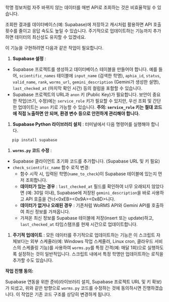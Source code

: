 학명 정보처럼 자주 바뀌지 않는 데이터를 매번 API로 조회하는 것은 비효율적일 수 있습니다. 

조회한 결과를 데이터베이스(예: Supabase)에 저장하고 캐시처럼 활용하면 API 호출 횟수를 줄이고 응답 속도도 높일 수 있습니다. 주기적으로 업데이트하는 기능까지 추가하면 데이터의 최신성도 유지할 수 있겠네요.

이 기능을 구현하려면 다음과 같은 작업이 필요합니다.

1. **Supabase 설정** :

* Supabase 프로젝트를 생성하고 데이터베이스 테이블을 만들어야 합니다. 예를 들어, `scientific_names` 테이블에 `input_name` (검색한 학명), `aphia_id`, `status`, `valid_name`, `rank`, `worms_url`, `gemini_description` (Gemini가 생성한 설명), `last_checked_at` (마지막 확인 시간) 등의 컬럼을 포함할 수 있습니다.
* Supabase 프로젝트의 URL과 `anon` 키 (Public Key)가 필요합니다. 보안이 중요한 작업(쓰기, 수정)에는 `service_role` 키가 필요할 수 있지만, 우선 조회 및 간단한 업데이트는 `anon` 키로 가능할 수 있습니다. **주의: `service_role` 키는 절대 코드에 직접 노출하면 안 되며, 환경 변수 등으로 안전하게 관리해야 합니다.**

1. **Supabase Python 라이브러리 설치** : 터미널에서 다음 명령어를 실행해야 합니다.

```bash
   pip install supabase
```

1. **`worms.py` 코드 수정** :

* Supabase 클라이언트 초기화 코드를 추가합니다. (Supabase URL 및 키 필요)
* `check_scientific_name` 함수 로직 변경:
  * 함수 시작 시, 입력된 학명(`name_to_check`)이 Supabase 테이블에 있는지 먼저 조회합니다.
  * **데이터가 있는 경우** : `last_checked_at` 필드를 확인하여 너무 오래되지 않았다면 (예: 30일 이내), Supabase에 저장된 `gemini_description`을 바로 사용하고 API 호출을 건너<0xEB><0x9A><0x8D>니다.
  * **데이터가 없거나 오래된 경우** : 기존처럼 WoRMS API와 Gemini API를 호출하여 최신 정보를 가져옵니다.
  * 가져온 최신 정보를 Supabase 테이블에 저장(insert 또는 update)하고, `last_checked_at` 타임스탬프를 현재 시간으로 업데이트합니다.

1. **주기적 업데이트** : 모든 데이터를 주기적으로 업데이트하는 기능은 이 스크립트 자체보다는 외부 스케줄러(예: Windows 작업 스케줄러, Linux cron, 클라우드 서비스의 스케줄링 기능)를 사용하여 `worms.py`를 특정 간격(예: 매달 1회)으로 실행하도록 설정하는 것이 일반적입니다. 스크립트 내에서 특정 학명만 업데이트하는 로직을 추가할 수도 있습니다.

**작업 진행 동의:**

Supabase 연동을 위한 준비(라이브러리 설치, Supabase 프로젝트 URL 및 키 확보)가 되셨고, 위와 같은 방향으로 `worms.py` 코드를 수정하는 것에 동의하시면 진행하겠습니다. 이 작업은 기존 코드 구조를 상당히 변경하게 됩니다.
